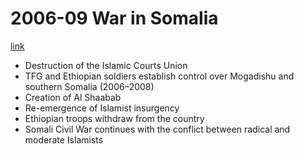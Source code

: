 # 2006-09 War in Somalia
[link](https://en.wikipedia.org/wiki/War_in_Somalia_(2006%E2%80%932009))
- Destruction of the Islamic Courts Union
- TFG and Ethiopian soldiers establish control over Mogadishu and southern Somalia (2006–2008)
- Creation of Al Shaabab
- Re-emergence of Islamist insurgency
- Ethiopian troops withdraw from the country
- Somali Civil War continues with the conflict between radical and moderate Islamists